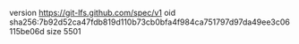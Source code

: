 version https://git-lfs.github.com/spec/v1
oid sha256:7b92d52ca47fdb819d110b73cb0bfa4f984ca751797d97da49ee3c06115be06d
size 5501
